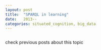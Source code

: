 ```yaml
---
layout: post
title:  "SPARQL in learning"
date:   2013--
categories: situated_cognition, big_data
---
```


![]()

check previous posts about this topic

